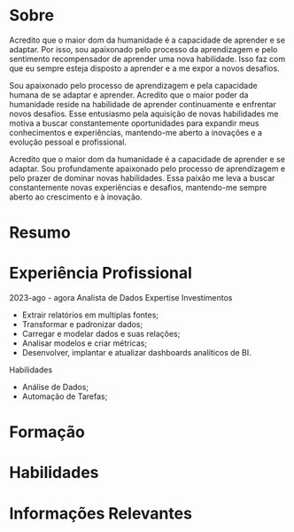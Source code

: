 # Sobre
Acredito que o maior dom da humanidade é a capacidade de aprender e se adaptar.
Por isso, sou apaixonado pelo processo da aprendizagem e pelo sentimento recompensador de aprender uma nova habilidade.
Isso faz com que eu sempre esteja disposto a aprender e a me expor a novos desafios.


Sou apaixonado pelo processo de aprendizagem e pela capacidade humana de se adaptar e aprender. Acredito que o maior poder da humanidade reside na habilidade de aprender continuamente e enfrentar novos desafios. Esse entusiasmo pela aquisição de novas habilidades me motiva a buscar constantemente oportunidades para expandir meus conhecimentos e experiências, mantendo-me aberto a inovações e a evolução pessoal e profissional.

Acredito que o maior dom da humanidade é a capacidade de aprender e se adaptar. Sou profundamente apaixonado pelo processo de aprendizagem e pelo prazer de dominar novas habilidades. Essa paixão me leva a buscar constantemente novas experiências e desafios, mantendo-me sempre aberto ao crescimento e à inovação.





# Resumo

# Experiência Profissional

2023-ago - agora
Analista de Dados
Expertise Investimentos
- Extrair relatórios em multiplas fontes;
- Transformar e padronizar dados;
- Carregar e modelar dados e suas relações;
- Analisar modelos e criar métricas;
- Desenvolver, implantar e atualizar dashboards analíticos de BI.

Habilidades
- Análise de Dados;
- Automação de Tarefas;





# Formação

# Habilidades

# Informações Relevantes